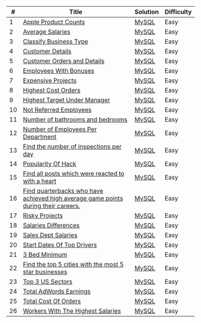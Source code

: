 | # | Title | Solution | Difficulty | 
|---| ----- | -------- | ---------- |
|1|[Apple Product Counts](https://platform.stratascratch.com/coding/10141-apple-product-counts?python=)|[MySQL](./appleProductCount.sql)|Easy|
|2|[Average Salaries](https://platform.stratascratch.com/coding/9917-average-salaries?python=)|[MySQL](./averageSalaries.sql)|Easy|
|3|[Classify Business Type](https://platform.stratascratch.com/coding/9726-classify-business-type?python=)|[MySQL](./classifyBusinessType.sql)|Easy|
|4|[Customer Details](https://platform.stratascratch.com/coding/9891-customer-details?python=)|[MySQL](./customerDetails.sql)|Easy|
|5|[Customer Orders and Details](https://platform.stratascratch.com/coding/9908-customer-orders-and-details?python=)|[MySQL](./customerOrdersAndDetails.sql)|Easy|
|6|[Employees With Bonuses](https://platform.stratascratch.com/coding/9903-employees-with-bonuses?python=)|[MySQL](./employeeWithBonus.sql)|Easy|
|7|[Expensive Projects](https://platform.stratascratch.com/coding/10301-expensive-projects?python=)|[MySQL](./expensiveProjects.sql)|Easy|
|8|[Highest Cost Orders](https://platform.stratascratch.com/coding/9915-highest-cost-orders?python=)|[MySQL](./highestCostOrders.sql)|Easy|
|9|[Highest Target Under Manager](https://platform.stratascratch.com/coding/9905-highest-target-under-manager?python=)|[MySQL](./highestTargetUnderManager.sql)|Easy|
|10|[Not Referred Employees](https://platform.stratascratch.com/coding/9907-not-referred-employees?python=)|[MySQL](./notReferredEmployees.sql)|Easy|
|11|[Number of bathrooms and bedrooms](https://platform.stratascratch.com/coding/9622-number-of-bathrooms-and-bedrooms?python=)|[MySQL](./numberBedroomBathroom.sql)|Easy|
|12|[Number of Employees Per Department](https://platform.stratascratch.com/coding/9906-number-of-employees-per-department?python=)|[MySQL](./numberEmployeesPerDept.sql)|Easy|
|13|[Find the number of inspections per day](https://platform.stratascratch.com/coding/9704-find-the-number-of-inspections-per-day?python=)|[MySQL](./numberOfInspections.sql)|Easy|
|14|[Popularity Of Hack](https://platform.stratascratch.com/coding/10061-popularity-of-hack?python=)|[MySQL](./popularityOfHack.sql)|Easy|
|15|[Find all posts which were reacted to with a heart](https://platform.stratascratch.com/coding/10087-find-all-posts-which-were-reacted-to-with-a-heart?python=)|[MySQL](./postsReactWithHeart.sql)|Easy|
|16|[Find quarterbacks who have achieved high average game points during their careers.](https://platform.stratascratch.com/coding/9961-find-quarterbacks-who-have-achieved-high-average-game-points-during-their-careers?python=)|[MySQL](./quarterbackWithHighestGame.sql)|Easy|
|17|[Risky Projects](https://platform.stratascratch.com/coding/10304-risky-projects?python=)|[MySQL](./riskyProject.sql)|Easy|
|18|[Salaries Differences](https://platform.stratascratch.com/coding/10308-salaries-differences?python=)|[MySQL](./salariesDifferences.sql)|Easy|
|19|[Sales Dept Salaries](https://platform.stratascratch.com/coding/9920-sales-dept-salaries?python=)|[MySQL](./salesDeptSalaries.sql)|Easy|
|20|[Start Dates Of Top Drivers](https://platform.stratascratch.com/coding/10083-start-dates-of-top-drivers?python=)|[MySQL](./startDateOfTopDrivers.sql)|Easy|
|21|[3 Bed Minimum](https://platform.stratascratch.com/coding/9627-3-bed-minimum?python=)|[MySQL](./threeBedMinimum.sql)|Easy|
|22|[Find the top 5 cities with the most 5 star businesses](https://platform.stratascratch.com/coding/10148-find-the-top-10-cities-with-the-most-5-star-businesses?python=)|[MySQL](./topFiveCitiesWithTopFiveBusiness.sql)|Easy|
|23|[Top 3 US Sectors](https://platform.stratascratch.com/coding/9802-top-3-us-sectors?python=)|[MySQL](./topThreeUSSectors.sql)|Easy|
|24|[Total AdWords Earnings](https://platform.stratascratch.com/coding/10164-total-adwords-earnings?python=)|[MySQL](./totalAdwords.sql)|Easy|
|25|[Total Cost Of Orders](https://platform.stratascratch.com/coding/10183-total-cost-of-orders?python=)|[MySQL](./totalCostOrders.sql)|Easy|
|26|[Workers With The Highest Salaries](https://platform.stratascratch.com/coding/10353-workers-with-the-highest-salaries?python=)|[MySQL](./workerWithHighestSalary.sql)|Easy|
